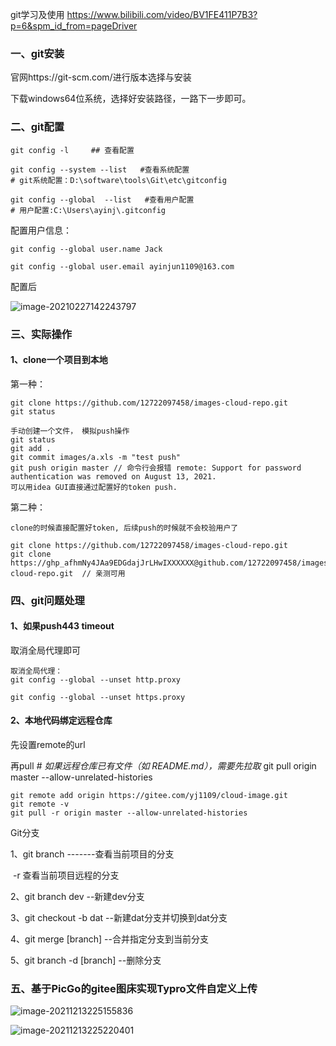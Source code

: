 git学习及使用 https://www.bilibili.com/video/BV1FE411P7B3?p=6&spm_id_from=pageDriver

### 一、git安装

官网https://git-scm.com/进行版本选择与安装

下载windows64位系统，选择好安装路径，一路下一步即可。

### 二、git配置

```shell
git config -l     ## 查看配置

git config --system --list   #查看系统配置
# git系统配置：D:\software\tools\Git\etc\gitconfig

git config --global  --list   #查看用户配置
# 用户配置:‪C:\Users\ayinj\.gitconfig
```

配置用户信息：

```shell
git config --global user.name Jack

git config --global user.email ayinjun1109@163.com

```

配置后

![image-20210227142243797](https://gitee.com/yj1109/cloud-image/raw/master/img/image-20210227142243797.png)

### 三、实际操作

#### 1、clone一个项目到本地

第一种：

```shell
git clone https://github.com/12722097458/images-cloud-repo.git
git status

手动创建一个文件， 模拟push操作
git status
git add .
git commit images/a.xls -m "test push"
git push origin master // 命令行会报错 remote: Support for password authentication was removed on August 13, 2021.
可以用idea GUI直接通过配置好的token push.
```

第二种：

```shell
clone的时候直接配置好token, 后续push的时候就不会校验用户了

git clone https://github.com/12722097458/images-cloud-repo.git
git clone https://ghp_afhmNy4JAa9EDGdajJrLHwIXXXXXX@github.com/12722097458/images-cloud-repo.git  // 亲测可用
```



### 四、git问题处理

####  1、如果push443 timeout

取消全局代理即可

```shell
取消全局代理：
git config --global --unset http.proxy
 
git config --global --unset https.proxy
```

#### 2、本地代码绑定远程仓库

先设置remote的url

再pull *# 如果远程仓库已有文件（如 README.md），需要先拉取* git pull origin master --allow-unrelated-histories

```shell
git remote add origin https://gitee.com/yj1109/cloud-image.git
git remote -v
git pull -r origin master --allow-unrelated-histories

```



Git分支

1、git branch       -------查看当前项目的分支

​							-r   查看当前项目远程的分支

2、git branch dev       --新建dev分支

3、git checkout  -b dat             --新建dat分支并切换到dat分支

4、git merge [branch]           --合并指定分支到当前分支

5、git branch -d [branch]    --删除分支

 



### 五、基于PicGo的gitee图床实现Typro文件自定义上传

![image-20211213225155836](https://gitee.com/yj1109/cloud-image/raw/master/img/image-20211213225155836.png)

![image-20211213225220401](https://gitee.com/yj1109/cloud-image/raw/master/img/image-20211213225220401.png)



